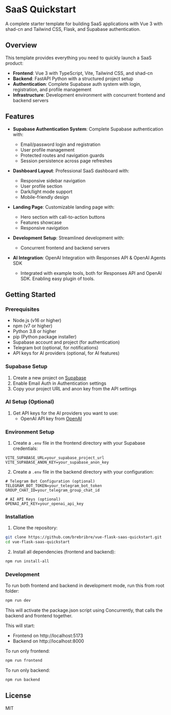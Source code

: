 # SaaS Quickstart

A complete starter template for building SaaS applications with Vue 3 with shad-cn and Tailwind CSS, Flask, and Supabase authentication.

## Overview

This template provides everything you need to quickly launch a SaaS product:

- **Frontend**: Vue 3 with TypeScript, Vite, Tailwind CSS, and shad-cn
- **Backend**: FastAPI Python with a structured project setup
- **Authentication**: Complete Supabase auth system with login, registration, and profile management
- **Infrastructure**: Development environment with concurrent frontend and backend servers

## Features

- **Supabase Authentication System**: Complete Supabase authentication with:
  - Email/password login and registration
  - User profile management
  - Protected routes and navigation guards
  - Session persistence across page refreshes

- **Dashboard Layout**: Professional SaaS dashboard with:
  - Responsive sidebar navigation
  - User profile section
  - Dark/light mode support
  - Mobile-friendly design

- **Landing Page**: Customizable landing page with:
  - Hero section with call-to-action buttons
  - Features showcase
  - Responsive navigation

- **Development Setup**: Streamlined development with:
  - Concurrent frontend and backend servers

- **AI Integration**: OpenAI Integration with Responses API & OpenAI Agents SDK
  - Integrated with example tools, both for Responses API and OpenAI SDK. Enabling easy plugin of tools.

## Getting Started

### Prerequisites

- Node.js (v16 or higher)
- npm (v7 or higher)
- Python 3.8 or higher
- pip (Python package installer)
- Supabase account and project (for authentication)
- Telegram bot (optional, for notifications)
- API keys for AI providers (optional, for AI features)

### Supabase Setup

1. Create a new project on [Supabase](https://supabase.com)
2. Enable Email Auth in Authentication settings
3. Copy your project URL and anon key from the API settings

### AI Setup (Optional)

1. Get API keys for the AI providers you want to use:
   - OpenAI API key from [OpenAI](https://platform.openai.com/api-keys)

### Environment Setup

1. Create a `.env` file in the frontend directory with your Supabase credentials:
```
VITE_SUPABASE_URL=your_supabase_project_url
VITE_SUPABASE_ANON_KEY=your_supabase_anon_key
```

2. Create a `.env` file in the backend directory with your configuration:
```
# Telegram Bot Configuration (optional)
TELEGRAM_BOT_TOKEN=your_telegram_bot_token
GROUP_CHAT_ID=your_telegram_group_chat_id

# AI API Keys (optional)
OPENAI_API_KEY=your_openai_api_key
```

### Installation

1. Clone the repository:
```bash
git clone https://github.com/brebribre/vue-flask-saas-quickstart.git
cd vue-flask-saas-quickstart
```

2. Install all dependencies (frontend and backend):
```bash
npm run install-all
```

### Development

To run both frontend and backend in development mode, run this from root folder:
```bash
npm run dev
```
This will activate the package.json script using Concurrently, that calls the backend and frontend together.

This will start:
- Frontend on http://localhost:5173
- Backend on http://localhost:8000

To run only frontend:
```bash
npm run frontend
```

To run only backend:
```bash
npm run backend
```

## License

MIT
